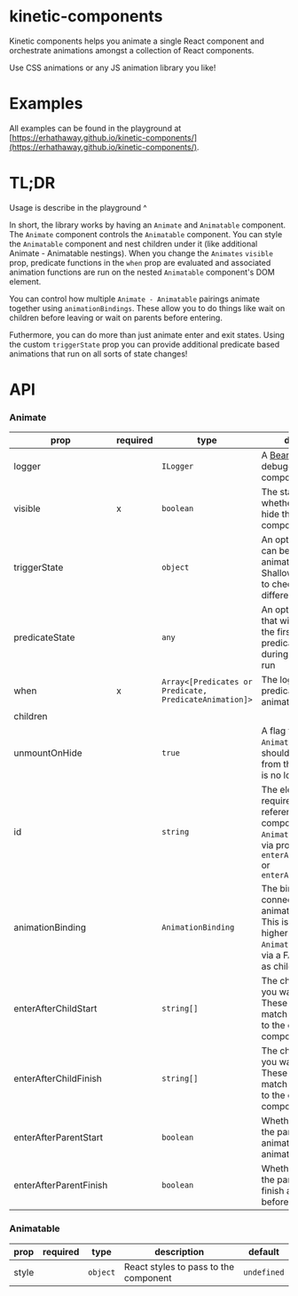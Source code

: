 # kinetic-components

Kinetic components helps you animate a single React component and orchestrate animations amongst a collection of React components.

Use CSS animations or any JS animation library you like!

# Examples

All examples can be found in the playground at [https://erhathaway.github.io/kinetic-components/](https://erhathaway.github.io/kinetic-components/).

# TL;DR

Usage is describe in the playground ^

In short, the library works by having an `Animate` and `Animatable` component. The `Animate` component controls the `Animatable` component. You can style the `Animatable` component and nest children under it (like additional Animate - Animatable nestings). When you change the `Animates` `visible` prop, predicate functions in the `when` prop are evaluated and associated animation functions are run on the nested `Animatable` component's DOM element.

You can control how multiple `Animate - Animatable` pairings animate together using `animationBindings`. These allow you to do things like wait on children before leaving or wait on parents before entering.

Futhermore, you can do more than just animate enter and exit states. Using the custom `triggerState` prop you can provide additional predicate based animations that run on all sorts of state changes!

# API

### Animate

| prop                   | required | type                                                  | description                                                                                                                                                             | default     |
| ---------------------- | -------- | ----------------------------------------------------- | ----------------------------------------------------------------------------------------------------------------------------------------------------------------------- | ----------- |
| logger                 |          | `ILogger`                                             | A [Beano](https://github.com/erhathaway/beano) logger to get debugging info for this component                                                                          | `undefined` |
| visible                | x        | `boolean`                                             | The state that controls whether to show or hide the `Animatable` component                                                                                              |             |
| triggerState           |          | `object`                                              | An optional object that can be used to trigger animation runs. Shallow diffs are used to check for differences                                                          | undefined   |
| predicateState         |          | `any`                                                 | An optional state prop that will be passed as the first arg to predicate functions during an animation run                                                              | undefined   |
| when                   | x        | `Array<[Predicates or Predicate, PredicateAnimation]>` | The logic that has predicate - animationFn pairings                                                                                                                     |             |
| children               |
| unmountOnHide          |          | `true`                                                | A flag for control if the `Animatable` component should be unmounted from the DOM when it is no longer visible                                                          |
| id                     |          | `string`                                              | The element ID. This is required if you are referencing this component in another `Animate` component via props `enterAfterChildStart` or `enterAfterChildFinish`       | undefined   |
| animationBinding       |          | `AnimationBinding`                                    | The binding that connects multiple animations together. This is supplied by a higher level `Animate` or `Animatable` component via a FACC (Function as child component) | undefined   |
| enterAfterChildStart   |          | `string[]`                                            | The child ids which you want to wait for. These ids should match the ids passed to the child `Animate` component                                                        | undefined   |
| enterAfterChildFinish  |          | `string[]`                                            | The child ids which you want to wait for. These ids should match the ids passed to the child `Animate` component                                                        | undefined   |
| enterAfterParentStart  |          | `boolean`                                             | Whether to wait for the parent to fully start animating before animating                                                                                                | undefined   |
| enterAfterParentFinish |          | `boolean`                                             | Whether to wait for the parent to fully finish animating before animating                                                                                               | undefined   |

### Animatable

| prop  | required | type     | description                           | default     |
| ----- | -------- | -------- | ------------------------------------- | ----------- |
| style |          | `object` | React styles to pass to the component | `undefined` |

